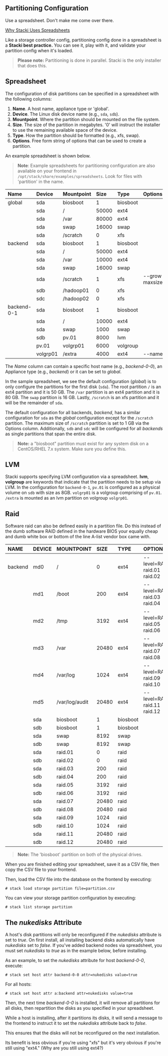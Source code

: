 ## Partitioning Configuration

Use a spreadsheet. Don't make me come over there.

[Why Stacki Uses Spreadsheets](Using-Spreadsheets)

Like a storage controller config, partitioning config done in a spreadsheet is a **Stacki best practice.** You can see it, play with it, and validate your partition config when it's loaded.

> **Please note:** Partitioning is done in parallel. Stacki is the only installer that does this.

## Spreadsheet

The configuration of disk partitions can be specified in a
spreadsheet with the following columns:

1. **Name**. A host name, appliance type or 'global'.
1. **Device**. The Linux disk device name (e.g., ``sda``, ``sdb``).
1. **Mountpoint**. Where the partition should be mounted on the file system.
1. **Size**. The size of the partition in megabytes. '0' will instruct the installer to use the remaining available space of the device.
1. **Type**. How the partition should be formatted (e.g., xfs, swap).
1. **Options**. Free form string of options that can be used to create a partition.

An example spreadsheet is shown below.

> **Note**:  Example spreadsheets for partitioning configuration are also available on your frontend in `/opt/stack/share/examples/spreadsheets`. Look for files with 'partition' in the name.

| Name        | Device   | Mountpoint | Size  | Type     | Options               |
|:------------|:---------|:-----------|:------|:---------|:----------------------|
| global      | sda      | biosboot   | 1     | biosboot |                       |
|             | sda      | /          | 50000 | ext4     |                       |
|             | sda      | /var       | 80000 | ext4     |                       |
|             | sda      | swap       | 16000 | swap     |                       |
|             | sda      | /scratch   | 0     | xfs      |                       |
| backend     | sda      | biosboot   | 1     | biosboot |                       |
|             | sda      | /          | 50000 | ext4     |                       |
|             | sda      | /var       | 10000 | ext4     |                       |
|             | sda      | swap       | 16000 | swap     |                       |
|             | sda      | /scratch   | 1     | xfs      | --grow --maxsize=4000 |
|             | sdb      | /hadoop01  | 0     | xfs      |                       |
|             | sdc      | /hadoop02  | 0     | xfs      |                       |
| backend-0-1 | sda      | biosboot   | 1     | biosboot |                       |
|             | sda      | /          | 10000 | ext4     |                       |
|             | sda      | swap       | 1000  | swap     |                       |
|             | sdb      | pv.01      | 8000  | lvm      |                       |
|             | pv.01    | volgrp01   | 6000  | volgroup |                       |
|             | volgrp01 | /extra     | 4000  | ext4     | --name=extra          |


The _Name_ column can contain a specific host name (e.g., _backend-0-0_), an
Appliance type (e.g., _backend_) or it can be set to _global_.  

In the sample spreadsheet, we see the default configuration (_global_) is to
only configure the partitions for the first disk (``sda``).
The root partition ``/`` is an ext4 partition and it is 50 GB.
The ``/var`` partition is an ext4 partition and it is 80 GB.
The ``swap`` partition is 16 GB.
Lastly, ``/scratch`` is an xfs partition and it will be the remainder of ``sda``.

The default configuration for all backends, _backend_, has a similar configuration for ``sda`` as the _global_ configuration except for the ``/scratch`` partition. The maximum size of ``/scratch`` partition is set to 1 GB via the Options column.
Additionally, ``sdb`` and ``sdc`` will be configured for all _backends_ as single partitions that span the entire disk.

> **Note:** a "biosboot" partition must exist for any system disk on a CentOS/RHEL 7.x system. Make sure you define this.


## LVM

Stacki supports specifying LVM configuration via a spreadsheet. **lvm**, **volgroup** are keywords that indicate that the partition needs to be setup via LVM. In the configuration for ``backend-0-1``,
``pv.01`` is configured as a physical volume on ``sdb`` with size as 8GB.
``volgrp01`` is a volgroup comprising of ``pv.01``. ``/extra`` is mounted as an lvm partition on volgroup ``volgrp01``.

## Raid

Software raid can also be defined easily in a partition file. Do this instead of the dumb software RAID defined in the hardware BIOS your equally cheap and dumb white box or bottom of the line A-list vendor box came with.

| NAME    | DEVICE | MOUNTPOINT     | SIZE  | TYPE     | OPTIONS                       |
|:--------|:-------|:---------------|:------|:---------|:------------------------------|
| backend | md0    | /              | 0     | ext4     | --level=RAID1 raid.01 raid.02 |
|         | md1    | /boot          | 200   | ext4     | --level=RAID1 raid.03 raid.04 |
|         | md2    | /tmp           | 3192  | ext4     | --level=RAID1 raid.05 raid.06 |
|         | md3    | /var           | 20480 | ext4     | --level=RAID1 raid.07 raid.08 |
|         | md4    | /var/log       | 1024  | ext4     | --level=RAID1 raid.09 raid.10 |
|         | md5    | /var/log/audit | 20480 | ext4     | --level=RAID1 raid.11 raid.12 |
|         | sda    | biosboot       | 1     | biosboot |                               |
|         | sdb    | biosboot       | 1     | biosboot |                               |
|         | sda    | swap           | 8192  | swap     |                               |
|         | sdb    | swap           | 8192  | swap     |                               |
|         | sda    | raid.01        | 0     | raid     |                               |
|         | sdb    | raid.02        | 0     | raid     |                               |
|         | sda    | raid.03        | 200   | raid     |                               |
|         | sdb    | raid.04        | 200   | raid     |                               |
|         | sda    | raid.05        | 3192  | raid     |                               |
|         | sdb    | raid.06        | 3192  | raid     |                               |
|         | sda    | raid.07        | 20480 | raid     |                               |
|         | sdb    | raid.08        | 20480 | raid     |                               |
|         | sda    | raid.09        | 1024  | raid     |                               |
|         | sdb    | raid.10        | 1024  | raid     |                               |
|         | sda    | raid.11        | 20480 | raid     |                               |
|         | sdb    | raid.12        | 20480 | raid     |                               |


> **Note:** The 'biosboot' partition on both of the physical drives.


When you are finished editing your spreadsheet, save it as a CSV file, then copy the CSV file to your frontend.

Then, load the CSV file into the database on the frontend by executing:

```
# stack load storage partition file=partition.csv
```

You can view your storage partition configuration by executing:

```
# stack list storage partition
```

## The _nukedisks_ Attribute

A host's disk partitions will only be reconfigured if the _nukedisks_ attribute is set to _true_. On first install, all installing backend disks automatically have _nukedisks_ set to _false_. If you've added backend nodes via spreadsheet, you must set _nukedisks_ to _true_ as in the example below, before installing.

As an example, to set the _nukedisks_ attribute for host _backend-0-0_, execute:

```
# stack set host attr backend-0-0 attr=nukedisks value=true
```
For all hosts:

```
# stack set host attr a:backend attr=nukedisks value=true
```

Then, the next time _backend-0-0_ is installed, it will remove all partitions for all disks, then repartition the disks as you specified in your spreadsheet.

While a host is installing, after it partitions its disks, it will send a message to the frontend to instruct it to set the  _nukedisks_ attribute back to _false_.

This ensures that the disks will not be reconfigured on the next installation.

Its benefit is less obvious if you're using "xfs" but it's very obvious if you're still using "ext4." (Why are you still using ext4?)
